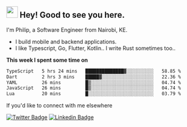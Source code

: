 <h2><img src="https://slackmojis.com/emojis/3643-cool-doge/download" width="30"/> Hey! Good to see you here.</h2>

<p>I'm Philip, a Software Engineer from Nairobi, KE. 

- I build mobile and backend applications.
- I like Typescript, Go, Flutter, Kotlin.. I write Rust sometimes too..</p>

**This week I spent some time on**
<!--START_SECTION:waka-->

```txt
TypeScript   5 hrs 24 mins   ██████████████▓░░░░░░░░░░   58.85 %
Dart         2 hrs 3 mins    █████▓░░░░░░░░░░░░░░░░░░░   22.36 %
YAML         26 mins         █▒░░░░░░░░░░░░░░░░░░░░░░░   04.74 %
JavaScript   26 mins         █▒░░░░░░░░░░░░░░░░░░░░░░░   04.74 %
Lua          20 mins         █░░░░░░░░░░░░░░░░░░░░░░░░   03.79 %
```

<!--END_SECTION:waka-->

If you'd like to connect with me elsewhere

[![Twitter Badge](https://img.shields.io/badge/-Twitter-1ca0f1?style=flat-square&labelColor=1ca0f1&logo=twitter&logoColor=white&link=https://twitter.com/_diogorodrigues)](https://twitter.com/kimathiphil)  [![Linkedin Badge](https://img.shields.io/badge/-LinkedIn-blue?style=flat-square&logo=Linkedin&logoColor=white&link=https://www.linkedin.com/in/philip-kimathi-2604a9114/)](https://www.linkedin.com/in/philip-kimathi-2604a9114/)
